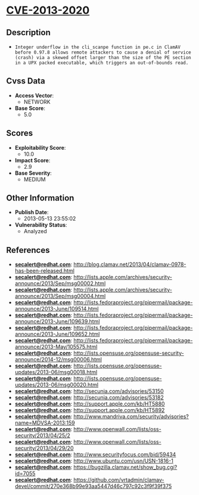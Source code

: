 
# [CVE-2013-2020](https://cve.mitre.org/cgi-bin/cvename.cgi?name=CVE-2013-2020)

## Description

- `Integer underflow in the cli_scanpe function in pe.c in ClamAV before 0.97.8 allows remote attackers to cause a denial of service (crash) via a skewed offset larger than the size of the PE section in a UPX packed executable, which triggers an out-of-bounds read.`

## Cvss Data

- **Access Vector**:
  - NETWORK
- **Base Score**:
  - 5.0

## Scores

- **Exploitability Score**:
  - 10.0
- **Impact Score**:
  - 2.9
- **Base Severity**:
  - MEDIUM

## Other Information

- **Publish Date**:
  - 2013-05-13 23:55:02
- **Vulnerability Status**:
  - Analyzed

## References

- **secalert@redhat.com**: http://blog.clamav.net/2013/04/clamav-0978-has-been-released.html
- **secalert@redhat.com**: http://lists.apple.com/archives/security-announce/2013/Sep/msg00002.html
- **secalert@redhat.com**: http://lists.apple.com/archives/security-announce/2013/Sep/msg00004.html
- **secalert@redhat.com**: http://lists.fedoraproject.org/pipermail/package-announce/2013-June/109514.html
- **secalert@redhat.com**: http://lists.fedoraproject.org/pipermail/package-announce/2013-June/109639.html
- **secalert@redhat.com**: http://lists.fedoraproject.org/pipermail/package-announce/2013-June/109652.html
- **secalert@redhat.com**: http://lists.fedoraproject.org/pipermail/package-announce/2013-May/105575.html
- **secalert@redhat.com**: http://lists.opensuse.org/opensuse-security-announce/2014-12/msg00006.html
- **secalert@redhat.com**: http://lists.opensuse.org/opensuse-updates/2013-06/msg00018.html
- **secalert@redhat.com**: http://lists.opensuse.org/opensuse-updates/2013-06/msg00020.html
- **secalert@redhat.com**: http://secunia.com/advisories/53150
- **secalert@redhat.com**: http://secunia.com/advisories/53182
- **secalert@redhat.com**: http://support.apple.com/kb/HT5880
- **secalert@redhat.com**: http://support.apple.com/kb/HT5892
- **secalert@redhat.com**: http://www.mandriva.com/security/advisories?name=MDVSA-2013:159
- **secalert@redhat.com**: http://www.openwall.com/lists/oss-security/2013/04/25/2
- **secalert@redhat.com**: http://www.openwall.com/lists/oss-security/2013/04/29/20
- **secalert@redhat.com**: http://www.securityfocus.com/bid/59434
- **secalert@redhat.com**: http://www.ubuntu.com/usn/USN-1816-1
- **secalert@redhat.com**: https://bugzilla.clamav.net/show_bug.cgi?id=7055
- **secalert@redhat.com**: https://github.com/vrtadmin/clamav-devel/commit/270e368b99e93aa5447d46c797c92c3f9f39f375
